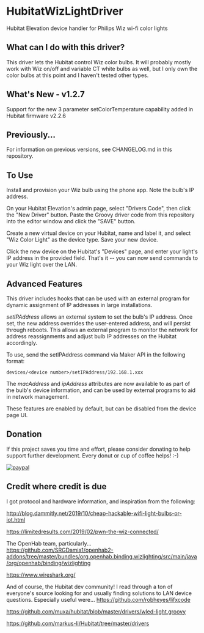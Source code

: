 # HubitatWizLightDriver 
Hubitat Elevation device handler for Philips Wiz wi-fi color lights

## What can I do with this driver?
This driver lets the Hubitat control Wiz color bulbs.  It will probably
mostly work with Wiz on/off and variable CT white bulbs as well, but I only own
the color bulbs at this point and I haven't tested other types.

## What's New - v1.2.7
Support for the new 3 parameter setColorTemperature capability added
in Hubitat firmware v2.2.6

## Previously...
For information on previous versions, see CHANGELOG.md in this repository.

## To Use
Install and provision your Wiz bulb using the phone app.  Note the bulb's IP address.

On your Hubitat Elevation's admin page, select "Drivers Code", then click the
"New Driver" button.  Paste the Groovy driver code from this repository into 
the editor window and click the "SAVE" button.

Create a new virtual device on your Hubitat, name and label it, and select 
"Wiz Color Light" as the device type.  Save your new device.

Click the new device on the Hubitat's "Devices" page, and enter your light's
IP address in the provided field.  That's it -- you can now send commands to
your Wiz light over the LAN.   

## Advanced Features
This driver includes hooks that can be used with an external program for dynamic assignment
of IP addresses in large installations.

*setIPAddress* allows an external system to set the bulb's IP address.  Once set, the
new address overrides the user-entered address, and will persist through reboots.  This
allows an external program to monitor the network for address reassignments and adjust
bulb IP addresses on the Hubitat accordingly.

To use, send the setIPAddress command via Maker API in the following format:

```devices/<device number>/setIPAddress/192.168.1.xxx```

The *macAddress* and *ipAddress* attributes are now available to as part of the bulb's device information,
and can be used by external programs to aid in network management. 

These features are enabled by default, but can be disabled from the device page UI.

## Donation
If this project saves you time and effort, please consider donating to help support further development.  Every donut or cup of coffee helps!  :-)

[![paypal](https://www.paypalobjects.com/en_US/i/btn/btn_donateCC_LG.gif)](https://www.paypal.com/donate/?hosted_button_id=YM9DKUT5V34G8)

## Credit where credit is due
I got protocol and hardware information, and inspiration from the following:

http://blog.dammitly.net/2019/10/cheap-hackable-wifi-light-bulbs-or-iot.html

https://limitedresults.com/2019/02/pwn-the-wiz-connected/

The OpenHab team, particularly...
https://github.com/SRGDamia1/openhab2-addons/tree/master/bundles/org.openhab.binding.wizlighting/src/main/java/org/openhab/binding/wizlighting

https://www.wireshark.org/

And of course, the Hubitat dev community! I read through a ton of everyone's source looking for and
usually finding solutions to LAN device questions.  Especially useful were...
https://github.com/robheyes/lifxcode

https://github.com/muxa/hubitat/blob/master/drivers/wled-light.groovy

https://github.com/markus-li/Hubitat/tree/master/drivers


